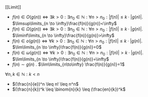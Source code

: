[[Limit]]


- $f(n) \in O(g(n)) \iff \exists k > 0: \exists n_0 \in \mathbb{N}: \forall n >n_0:|f(n)|\leq k \cdot | g(n)|$. $\limsup\limits_{n \to \infty}\frac{f(n)}{g(n)}<\infty$
- $f(n) \in \Omega(g(n)) \iff \exists k > 0: \exists n_0 \in \mathbb{N}: \forall n >n_0: |f(n)|\geq k \cdot | g(n)|$. $\liminf\limits_{n \to \infty}\frac{f(n)}{g(n)}>\infty$
- $f(n) \in o(g(n)) \iff \forall k > 0: \exists n_0 \in \mathbb{N}: \forall n >n_0:|f(n)|\leq k \cdot | g(n)|$. $\lim\limits_{n \to \infty}\frac{f(n)}{g(n)}=0$
- $f(n) \in \omega(g(n)) \iff \forall k > 0: \exists n_0 \in \mathbb{N}: \forall n >n_0:|f(n)| > k \cdot | g(n)|$. $\lim\limits_{n \to \infty}\frac{f(n)}{g(n)}=\infty$
- $f(n) \sim g(n)$ . $\lim\limits_{n\to\infty} \frac{f(n)}{g(n)}=1$


$\forall n,k \in \mathbb{N}: k < n$
- $(\frac{n}{e})^n \leq n! \leq n^n$
- $(\frac{n}{k})^k \leq \binom{n}{k} \leq (\frac{en}{k})^k$
